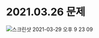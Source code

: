 # 2021.03.26 문제

![스크린샷 2021-03-29 오후 9 23 09](https://user-images.githubusercontent.com/77336125/112836182-3665b100-90d5-11eb-8f1b-ac770ef75fd1.png)
